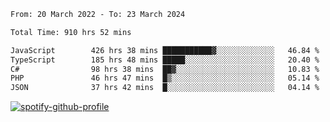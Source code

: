 <!--START_SECTION:waka-->

```txt
From: 20 March 2022 - To: 23 March 2024

Total Time: 910 hrs 52 mins

JavaScript        426 hrs 38 mins ███████████▓░░░░░░░░░░░░░   46.84 %
TypeScript        185 hrs 48 mins █████░░░░░░░░░░░░░░░░░░░░   20.40 %
C#                98 hrs 38 mins  ██▓░░░░░░░░░░░░░░░░░░░░░░   10.83 %
PHP               46 hrs 47 mins  █▒░░░░░░░░░░░░░░░░░░░░░░░   05.14 %
JSON              37 hrs 42 mins  █░░░░░░░░░░░░░░░░░░░░░░░░   04.14 %
```

<!--END_SECTION:waka-->
[![spotify-github-profile](https://spotify-github-profile.vercel.app/api/view?uid=c00zprrvy9xiloa9qnco3hmng&cover_image=true&theme=novatorem&show_offline=false&background_color=121212&bar_color=53b14f&bar_color_cover=false)](https://spotify-github-profile.vercel.app/api/view?uid=c00zprrvy9xiloa9qnco3hmng&redirect=true)



